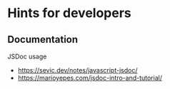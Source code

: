 # Hints for developers

## Documentation

JSDoc usage

- https://sevic.dev/notes/javascript-jsdoc/
- https://marioyepes.com/jsdoc-intro-and-tutorial/
